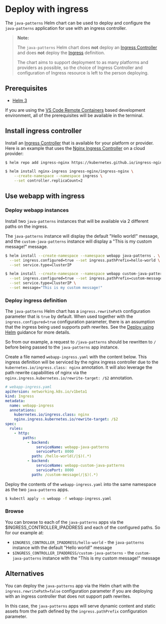 # Deploy with ingress

The `java-patterns` Helm chart can be used to deploy and configure the `java-patterns` application for use with an ingress controller.

> **Note:**
>
> The `java-patterns` Helm chart does **not** deploy an [Ingress Controller](https://kubernetes.io/docs/concepts/services-networking/ingress-controllers/) and does **not** deploy the [Ingress](https://kubernetes.io/docs/concepts/services-networking/ingress/) definition.
>
> The chart aims to support deployment to as many platforms and providers as possible, so the choice of Ingress Controller and configuration of Ingress resource is left to the person deploying.

## Prerequisites

- [Helm 3](https://v3.helm.sh/)

If you are using the [VS Code Remote Containers](https://marketplace.visualstudio.com/items?itemName=ms-vscode-remote.remote-containers) based development
environment, all of the prerequisites will be available in the terminal.

## Install ingress controller

Install an [Ingress Controller](https://kubernetes.io/docs/concepts/services-networking/ingress-controllers/) that is available for your platform or provider.
Here is an example that uses the [Nginx Ingress Controller](https://kubernetes.github.io/ingress-nginx/deploy/) on a cloud provider:

```bash
$ helm repo add ingress-nginx https://kubernetes.github.io/ingress-nginx

$ helm install nginx-ingress ingress-nginx/ingress-nginx \
    --create-namespace --namespace ingress \
    --set controller.replicaCount=2
```

## Use webapp with ingress

### Deploy webapp instances

Install two `java-patterns` instances that will be available via 2 different paths on the ingress.

The `java-patterns` instance will display the default "Hello world!" message, and the `custom-java-patterns` instance will display a "This is my custom
message!" message.

```bash
$ helm install --create-namespace --namespace webapp java-patterns . \
  --set ingress.configured=true --set ingress.pathPrefix=hello-world \
  --set service.type=ClusterIP

$ helm install --create-namespace --namespace webapp custom-java-patterns . \
  --set ingress.configured=true --set ingress.pathPrefix=custom-message \
  --set service.type=ClusterIP \
  --set message="This is my custom message!"
```

### Deploy ingress definition

The `java-patterns` Helm chart has a `ingress.rewritePath` configuration parameter that is `true` by default. When used together with
the `ingress.configured=true` configuration parameter, there is an assumption that the ingress being used supports path rewrites. See
the [Deploy using Helm](deploy-using-helm.md) guidance for more details.

So from our example, a request to `/java-patterns` should be rewritten to `/` before being passed to the `java-patterns` app instance.

Create a file named `webapp-ingress.yaml` with the content below. This ingress definition will be serviced by the nginx ingress controller due to
the `kubernetes.io/ingress.class: nginx` annotation. It will also leverage the path rewrite capabilities of nginx via
the `nginx.ingress.kubernetes.io/rewrite-target: /$2` annotation.

```yaml
# webapp-ingress.yaml
apiVersion: networking.k8s.io/v1beta1
kind: Ingress
metadata:
  name: webapp-ingress
  annotations:
    kubernetes.io/ingress.class: nginx
    nginx.ingress.kubernetes.io/rewrite-target: /$2
spec:
  rules:
    - http:
        paths:
          - backend:
              serviceName: webapp-java-patterns
              servicePort: 8000
            path: /hello-world(/|$)(.*)
          - backend:
              serviceName: webapp-custom-java-patterns
              servicePort: 8000
            path: /custom-message(/|$)(.*)
```

Deploy the contents of the `webapp-ingress.yaml` into the same namespace as the two `java-patterns` apps.

```bash
$ kubectl apply -n webapp -f webapp-ingress.yaml
```

### Browse

You can browse to each of the `java-patterns` apps via the $INGRESS_CONTROLLER_IPADDRESS and each of the configured paths. So for our example at:

- `$INGRESS_CONTROLLER_IPADDRESS/hello-world` - the `java-patterns` instance with the default "Hello world!" message
- `$INGRESS_CONTROLLER_IPADDRESS/custom-java-patterns` - the `custom-java-patterns` instance with the "This is my custom message!" message

## Alternatives

You can deploy the `java-patterns` app via the Helm chart with the `ingress.rewritePath=false` configuration parameter if you are deploying with an ingress
controller that does not support path rewrites.

In this case, the `java-patterns` apps will serve dynamic content and static assets from the path defined by the `ingress.pathPrefix` configuration parameter.
